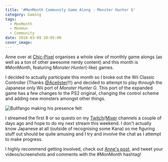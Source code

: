 ```yaml
---
title: '#MonMonth Community Game Along - Monster Hunter G'
category: Gaming
tags:
  - MonMonth
  - MonHun
  - Community
date: 2018-03-09 20:05:00
cover_image:
---
```


Anne over at [Chic-Pixel](http://chic-pixel.com/) organises a whole slew of monthly game alongs (as well as a ton of other awesome nerdy content) and this month is #MonMonth, featuring _Monster Hunter_(-like) games.

<!-- more -->

I decided to actually participate this month so I broke out the Wii Classic Controller (Thanks [@Acelister](https://twitter.com/Acelister)!!!) and decided to attempt to play through the Japanese only Wii port of _Monster Hunter G_. This port of the expanded game has a few changes to the PS2 original, changing the control scheme and adding new monsters amongst other things.

![Bullfango making his presence felt](stream.jpg)

I streamed the first 8 or so quests on my [Twitch](https://www.twitch.tv/videos/236175330)/[Mixer](https://mixer.com/pucechan?vod=22772708) channels a couple of days ago and hope to do my next stream this weekend. I don't actually know Japanese at all (outside of recognising some Kana) so me figuring stuff out should be quite amusing and I try and involve the chat as I attempt to make progress.

I highly recommend getting involved, check out [Anne's post](http://chic-pixel.com/2018/03/march-2018-community-game-along-monster-hunter-likes/), and tweet your videos/screenshots and comments with the #MonMonth hashtag!